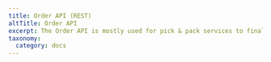```yaml
---
title: Order API (REST)
altTitle: Order API
excerpt: The Order API is mostly used for pick & pack services to finalize already placed orders. It can create and fetch supplier orders. It supports inserting regular orders directly without working with an open cart, which means the order was settled outside of Centra.
taxonomy:
  category: docs
---
```

